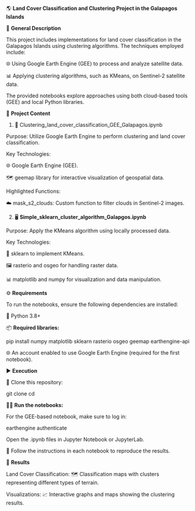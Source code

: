 🌎 **Land Cover Classification and Clustering Project in the Galapagos Islands**

📝 **General Description**

This project includes implementations for land cover classification in the Galapagos Islands using clustering algorithms. The techniques employed include:

🌐 Using Google Earth Engine (GEE) to process and analyze satellite data.

📊 Applying clustering algorithms, such as KMeans, on Sentinel-2 satellite data.

The provided notebooks explore approaches using both cloud-based tools (GEE) and local Python libraries.

📁 **Project Content**

1. 📜 Clustering_land_cover_classification_GEE_Galapagos.ipynb

Purpose: Utilize Google Earth Engine to perform clustering and land cover classification.

Key Technologies:

🌐 Google Earth Engine (GEE).

🗺️ geemap library for interactive visualization of geospatial data.

Highlighted Functions:

☁️ mask_s2_clouds: Custom function to filter clouds in Sentinel-2 images.

2. 🖥️ **Simple_sklearn_cluster_algorithm_Galapgos.ipynb**

Purpose: Apply the KMeans algorithm using locally processed data.

Key Technologies:

🤖 sklearn to implement KMeans.

🖼️ rasterio and osgeo for handling raster data.

📊 matplotlib and numpy for visualization and data manipulation.

⚙️ **Requirements**

To run the notebooks, ensure the following dependencies are installed:

🐍 Python 3.8+

📦 **Required libraries:**

pip install numpy matplotlib sklearn rasterio osgeo geemap earthengine-api

🌐 An account enabled to use Google Earth Engine (required for the first notebook).

▶️ **Execution**

🔄 Clone this repository:

git clone <repository-URL>
cd <repository-name>

🏃‍♂️ **Run the notebooks:**

For the GEE-based notebook, make sure to log in:

earthengine authenticate

Open the .ipynb files in Jupyter Notebook or JupyterLab.

🚀 Follow the instructions in each notebook to reproduce the results.

🎯 **Results**

Land Cover Classification: 🗺️ Classification maps with clusters representing different types of terrain.

Visualizations: 📈 Interactive graphs and maps showing the clustering results.

